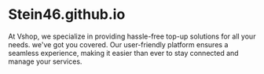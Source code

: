 # Stein46.github.io
At Vshop, we specialize in providing hassle-free top-up solutions for all your needs. we've got you covered. Our user-friendly platform ensures a seamless experience, making it easier than ever to stay connected and manage your services.
